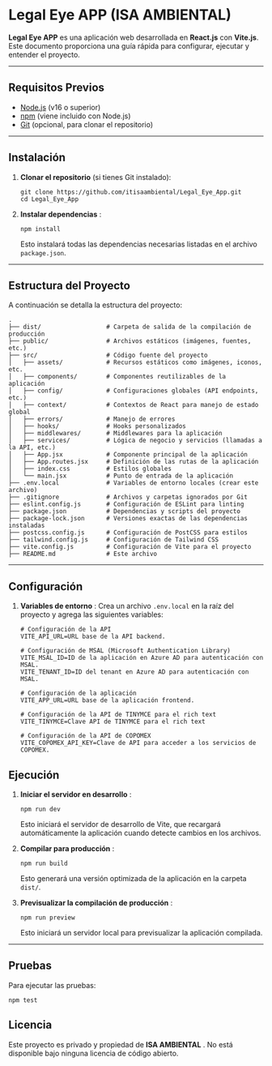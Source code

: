 # Legal Eye APP (ISA AMBIENTAL)

**Legal Eye APP** es una aplicación web desarrollada en **React.js** con **Vite.js**. Este documento proporciona una guía rápida para configurar, ejecutar y entender el proyecto.

---

## Requisitos Previos

* [Node.js](https://nodejs.org/) (v16 o superior)
* [npm](https://www.npmjs.com/) (viene incluido con Node.js)
* [Git](https://git-scm.com/) (opcional, para clonar el repositorio)

---

## Instalación

1. **Clonar el repositorio** (si tienes Git instalado):

   ```
   git clone https://github.com/itisaambiental/Legal_Eye_App.git
   cd Legal_Eye_App
   ```
2. **Instalar dependencias** :

   ```
   npm install
   ```

   Esto instalará todas las dependencias necesarias listadas en el archivo `package.json`.

---

## Estructura del Proyecto

A continuación se detalla la estructura del proyecto:

```
.
├── dist/                  # Carpeta de salida de la compilación de producción
├── public/                # Archivos estáticos (imágenes, fuentes, etc.)
├── src/                   # Código fuente del proyecto
│   ├── assets/            # Recursos estáticos como imágenes, iconos, etc.
│   ├── components/        # Componentes reutilizables de la aplicación
│   ├── config/            # Configuraciones globales (API endpoints, etc.)
│   ├── context/           # Contextos de React para manejo de estado global
│   ├── errors/            # Manejo de errores
│   ├── hooks/             # Hooks personalizados
│   ├── middlewares/       # Middlewares para la aplicación
│   ├── services/          # Lógica de negocio y servicios (llamadas a la API, etc.)
│   ├── App.jsx            # Componente principal de la aplicación
│   ├── App.routes.jsx     # Definición de las rutas de la aplicación
│   ├── index.css          # Estilos globales
│   └── main.jsx           # Punto de entrada de la aplicación
├── .env.local             # Variables de entorno locales (crear este archivo)
├── .gitignore             # Archivos y carpetas ignorados por Git
├── eslint.config.js       # Configuración de ESLint para linting
├── package.json           # Dependencias y scripts del proyecto
├── package-lock.json      # Versiones exactas de las dependencias instaladas
├── postcss.config.js      # Configuración de PostCSS para estilos
├── tailwind.config.js     # Configuración de Tailwind CSS
├── vite.config.js         # Configuración de Vite para el proyecto
├── README.md              # Este archivo
```

---

## Configuración

1. **Variables de entorno** :
   Crea un archivo `.env.local` en la raíz del proyecto y agrega las siguientes variables:

   ```
   # Configuración de la API
   VITE_API_URL=URL base de la API backend.

   # Configuración de MSAL (Microsoft Authentication Library)
   VITE_MSAL_ID=ID de la aplicación en Azure AD para autenticación con MSAL.
   VITE_TENANT_ID=ID del tenant en Azure AD para autenticación con MSAL.

   # Configuración de la aplicación
   VITE_APP_URL=URL base de la aplicación frontend.

   # Configuración de la API de TINYMCE para el rich text
   VITE_TINYMCE=Clave API de TINYMCE para el rich text

   # Configuración de la API de COPOMEX
   VITE_COPOMEX_API_KEY=Clave de API para acceder a los servicios de COPOMEX.
   ```

## Ejecución

1. **Iniciar el servidor en desarrollo** :

   ```
   npm run dev
   ```

   Esto iniciará el servidor de desarrollo de Vite, que recargará automáticamente la aplicación cuando detecte cambios en los archivos.
2. **Compilar para producción** :

   ```
   npm run build
   ```

   Esto generará una versión optimizada de la aplicación en la carpeta `dist/`.
3. **Previsualizar la compilación de producción** :

   ```
   npm run preview
   ```

   Esto iniciará un servidor local para previsualizar la aplicación compilada.

---

## Pruebas

Para ejecutar las pruebas:

```
npm test
```

## Licencia

Este proyecto es privado y propiedad de  **ISA AMBIENTAL** . No está disponible bajo ninguna licencia de código abierto.
